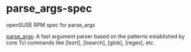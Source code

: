 # parse_args-spec
openSUSE RPM spec for parse_args

[parse_args](https://github.com/RubyLane/parse_args):
A fast argument parser based on the patterns established by
core Tcl commands like [lsort], [lsearch], [glob], [regex], etc. 

